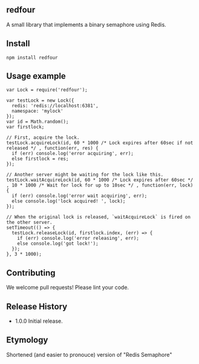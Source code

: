 ## redfour

A small library that implements a binary semaphore using Redis.

## Install

`npm install redfour`

## Usage example

```
var Lock = require('redfour');

var testLock = new Lock({
  redis: 'redis://localhost:6381',
  namespace: 'mylock'
});
var id = Math.random();
var firstlock;

// First, acquire the lock.
testLock.acquireLock(id, 60 * 1000 /* Lock expires after 60sec if not released */ , function(err, res) {
  if (err) console.log('error acquiring', err);
  else firstlock = res;
});

// Another server might be waiting for the lock like this.
testLock.waitAcquireLock(id, 60 * 1000 /* Lock expires after 60sec */ , 10 * 1000 /* Wait for lock for up to 10sec */ , function(err, lock) {
  if (err) console.log('error wait acquiring', err);
  else console.log('lock acquired! ', lock);
});

// When the original lock is released, `waitAcquireLock` is fired on the other server.
setTimeout(() => {
  testLock.releaseLock(id, firstlock.index, (err) => {
    if (err) console.log('error releasing', err);
    else console.log('got lock!');
  });
}, 3 * 1000);
```

## Contributing

We welcome pull requests! Please lint your code.

## Release History

* 1.0.0 Initial release.

## Etymology

Shortened (and easier to pronouce) version of "Redis Semaphore"